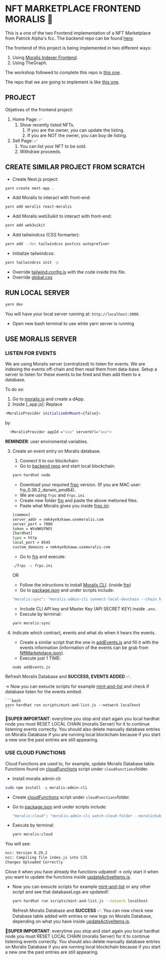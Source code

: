 # NFT MARKETPLACE FRONTEND MORALIS 🦄

This is a one of the two Frontend implementation of a NFT Marketplace from Patrick Alpha's fcc. The backend repo can be found [here](https://github.com/JMariadlcs/nft-marketplace-backend).

The frontend of this project is being implemented in two different ways:

1. Using [Moralis Indexer Frontend](https://github.com/JMariadlcs/nft-marketplace-frontend-moralis).
2. Using TheGraph.

The workshop followed to complete this repo is [this one](https://github.com/PatrickAlphaC/nextjs-nft-marketplace-moralis-fcc).

The repo that we are going to implement is like [this one](https://www.youtube.com/watch?v=gyMwXuJrbJQ&t=15996s).

## PROJECT

Objetives of the frontend project:

1. Home Page: ✅
    1. Show recently listed NFTs.
        1. If you are the owner, you can update the listing.
        2. If you are NOT the owner, you can buy de listing.
2. Sell Page: ✅
    1. You can list your NFT to be sold.
    2. Withdraw proceeds.

## CREATE SIMILAR PROJECT FROM SCRATCH

-   Create Next.js project:

```bash
yarn create next-app .
```

-   Add Moralis to interact with front-end:

```bash
yarn add moralis react-moralis
```

-   Add Moralis web3uikit to interact with front-end:

```bash
yarn add web3uikit

```

-   Add tailwindcss (CSS formarter):

```bash
yarn add --dev tailwindcss postcss autoprefixer
```

-   Initialize tailwindcss:

```bash
yarn tailwindcss init -p
```

-   Override [tailwind.config.js](https://github.com/JMariadlcs/nft-marketplace-frontend-moralis/blob/main/tailwind.config.js) with the code inside this file.
-   Override [global.css](https://github.com/JMariadlcs/nft-marketplace-frontend-moralis/blob/main/styles/globals.css)

## RUN LOCAL SERVER

```bash
yarn dev
```

You will have your local server running at: `http://localhost:3000`.

-   Open new bash terminal to use while yarn server is running

## USE MORALIS SERVER

### LISTEN FOR EVENTS

We are using Moralis server (centralized) to listen for events. We are indexing the events off-chain and then read them from data-base. Setup a server to listen for these events to be fired and then add them to a database.

To do so:

1. Go to [moralis.io](https://moralis.io/) and create a dApp.
2. Inside [_app.js]:
   Replace

```bash
<MoralisProvider initializeOnMount={false}>
```

by

```bash
  <MoralisProvider appId ="xxx" serverUrl="xxx">
```

**REMINDER**: user enviromental variables.

3. Create an event entry on Moralis database.

    1. Connect it to our blockchain:

    - Go to [backend repo](https://github.com/JMariadlcs/nft-marketplace-backend) and start local blockchain:

    ```bash
    yarn hardhat node
    ```

    - Download your required [frpc](https://github.com/fatedier/frp/releases) version. (If you are MAC user: frp_0.36.2_darwin_amd64).
    - We are using `frpc` and `frpc.ini`
    - Create new folder [frp](https://github.com/JMariadlcs/nft-marketplace-frontend-moralis/tree/main/frp) and paste the above metioned files.
    - Paste what Moralis gives you inside [frpc.ini](https://github.com/JMariadlcs/nft-marketplace-frontend-moralis/blob/main/frp/frpc.ini):

    ```bash
    [common]
    server_addr = nmk4ye9zkaww.usemoralis.com
    server_port = 7000
    token = WVoNKUfNOt
    [hardhat]
    type = http
    local_port = 8545
    custom_domains = nmk4ye9zkaww.usemoralis.com
    ```

    - Go to [frp](https://github.com/JMariadlcs/nft-marketplace-frontend-moralis/tree/main/frp) and execute:

    ```bash
    ./frpc -c frpc.ini
    ```

    OR

    - Follow the intructions to install [Moralis CLI](https://docs.moralis.io/moralis-dapp/tools/moralis-admin-cli). (inside [frp](https://github.com/JMariadlcs/nft-marketplace-frontend-moralis/tree/main/frp))
    - Go to [package.json](https://github.com/JMariadlcs/nft-marketplace-frontend-moralis/blob/main/package.json) and under scripts include:

    ```bash
    "moralis:sync": "moralis-admin-cli connect-local-devchain --chain hardhat --moralisSubdomain XXXX.com --frpcPath ./frp/frpc"
    ```

    - Include CLI API key and Master Key (API SECRET KEY) inside `.env`.
    - Execute by terminal:

    ```bash
    yarn moralis:sync
    ```

4. Indicate which contract, events and what do when it hears the events.
    - Create a similar script that the one in [addEvents.js](https://github.com/JMariadlcs/nft-marketplace-frontend-moralis/blob/main/addEvents.js) and fill it with the events information (information of the events can be grab from [NftMarketplace.json](https://github.com/JMariadlcs/nft-marketplace-backend/blob/main/deployments/localhost/NftMarketplace.json)).
    - Execute just 1 TIME:
    ```bash
    node addEvents.js
    ```

Refresh Moralis Database and **SUCCESS, EVENTS ADDED** ✅.

-> Now you can exeucte scripts for example [mint-and-list](https://github.com/JMariadlcs/nft-marketplace-backend/blob/main/scripts/mint-and-list.js) and check if database listen for the events emited.

    ```bash
    yarn hardhat run scripts/mint-and-list.js --network localhost
    ```

**🚨SUPER IMPORTANT**: everytime you stop and start again you local hardhat node you must RESET LOCAL CHAIN (moralis Server) for it to continue listening events correctly. You should also delete manually database entries on Moralis Database if you are running local blockchain because if you start a new one the past entries are still appearing.

### USE CLOUD FUNCTIONS

Cloud Functions are used to, for example, update Moralis Database table. Functions found on [cloudFunctions](https://github.com/PatrickAlphaC/nextjs-nft-marketplace-moralis-fcc/blob/main/cloudFunctions/updateActiveItems.js) script under `cloudFunctions`folder.

-   Install moralis admin cli:

```bash
sudo npm install -g moralis-admin-cli
```

-   Create [cloudFunctions](https://github.com/PatrickAlphaC/nextjs-nft-marketplace-moralis-fcc/blob/main/cloudFunctions/updateActiveItems.js) script under `cloudFunctions`folder.

-   Go to [package.json](https://github.com/JMariadlcs/nft-marketplace-frontend-moralis/blob/main/package.json) and under scripts include:

    ```bash
    "moralis:cloud": "moralis-admin-cli watch-cloud-folder --moralisSubdomain XXX.com --autoSave 1 --moralisCloudfolder ./cloudFunctions"
    ```

-   Execute by terminal:

    ```bash
    yarn moralis:cloud
    ```

You will see:

```bash
ncc: Version 0.29.2
ncc: Compiling file index.js into CJS
Changes Uploaded Correctly
```

Close it when you have already the functions udpated! -> only start it when you want to update the functions inside [updateActiveItems.js](https://github.com/JMariadlcs/nft-marketplace-frontend-moralis/blob/main/cloudFunctions/updateActiveItems.js).

-   Now you can exeucte scripts for example [mint-and-list](https://github.com/JMariadlcs/nft-marketplace-backend/blob/main/scripts/mint-and-list.js) or any other script and see that databaseLogs are updated!:

    ```bash
    yarn hardhat run scripts/mint-and-list.js --network localhost
    ```

    Refresh Moralis Database and **SUCCESS** ✅. You can now check new Database table added with entries or new logs on Moralis Database, depending on what you have inside [updateActiveItems.js](https://github.com/JMariadlcs/nft-marketplace-frontend-moralis/blob/main/cloudFunctions/updateActiveItems.js).

**🚨SUPER IMPORTANT**: everytime you stop and start again you local hardhat node you must RESET LOCAL CHAIN (moralis Server) for it to continue listening events correctly. You should also delete manually database entries on Moralis Database if you are running local blockchain because if you start a new one the past entries are still appearing.
